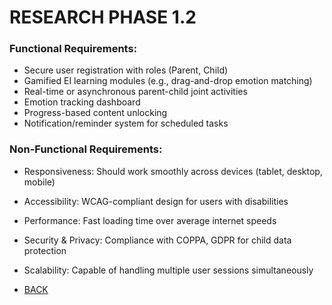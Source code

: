 # RESEARCH PHASE 1.2

### Functional Requirements:
- Secure user registration with roles (Parent, Child)
- Gamified EI learning modules (e.g., drag-and-drop emotion matching)
- Real-time or asynchronous parent-child joint activities
- Emotion tracking dashboard
- Progress-based content unlocking
- Notification/reminder system for scheduled tasks
### Non-Functional Requirements:
- Responsiveness: Should work smoothly across devices (tablet, desktop, mobile)
- Accessibility: WCAG-compliant design for users with disabilities
- Performance: Fast loading time over average internet speeds
- Security & Privacy: Compliance with COPPA, GDPR for child data protection
- Scalability: Capable of handling multiple user sessions simultaneously

- [BACK](PHMENU.md)
